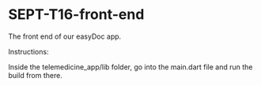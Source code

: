 # SEPT-T16-front-end

The front end of our easyDoc app.

Instructions:

Inside the telemedicine_app/lib folder, go into the main.dart file and run the build from there.
